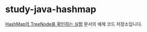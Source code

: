 # study-java-hashmap

[HashMap의 TreeNode를 확인하는 실험]( https://johngrib.github.io/wiki/java/hashmap/#hashmap%EC%9D%98-treenode%EB%A5%BC-%ED%99%95%EC%9D%B8%ED%95%98%EB%8A%94-%EC%8B%A4%ED%97%98 ) 문서의 예제 코드 저장소입니다.

